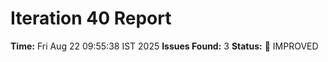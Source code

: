 # Iteration 40 Report
**Time:** Fri Aug 22 09:55:38 IST 2025
**Issues Found:** 3
**Status:** 🔧 IMPROVED
